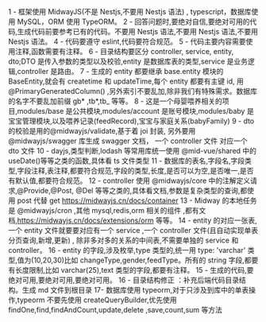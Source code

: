 1 - 框架使用 MidwayJS(不是 Nestjs,不要用 Nestjs 语法) , typescript，数据库使用 MySQL，ORM 使用 TypeORM。
2 - 回答问题时,要绝对自信,要绝对可用的代码,生成代码前要参考已有的代码。不要用 Nestjs 语法,不要用 Nestjs 语法,不要用 Nestjs 语法。
4 - 代码要遵守 eslint,代码要符合规范。
5 - 代码主要内容需要使用注释,函数需要有注释。
6 - 目录结构要区分 controller, service, entity, dto;DTO 是传入参数的类型以及校验,entity 是数据库表的类型,service 是业务逻辑,controller 是路由。
7 - 生成的 entity 都要继承 base.entity 模块的 BaseEntity,就会有 createtime 和 updateTime,每个 entity 都要有主键 id, 用@PrimaryGeneratedColumn() ,另外索引不要乱加,除非我们有特殊需求。数据库的名字不要乱加前缀 gb* ,tb*,tb\_ 等等。
8 - 这是一个母婴喂养相关的项目,modules/base 是公共模块,modules/account 是账号模块,modules/baby 是宝宝管理模块,以及喂养记录(feedRecord),宝宝与家庭关系(babyFamily)
9 - dto 的校验是用的@midwayjs/validate,基于着 joi 封装, 另外要用@midwayjs/swagger 库生成 swagger 文档， 一个 controller 文件 对应一个 dto 文件
10 - dayjs,类型判断,lodash 等常用库统一使用 @mid-vue/shared 中的 useDate()等等之类的函数,具体看 ts 文件类型
11 - 数据库的表名,字段名,字段类型,字段注释,表注释,都要符合规范,字段的类型,长度,是否可以为空,是否唯一,是否有默认值,都要符合规范。
12 - controller 使用 @midwayjs/core 中的注解定义请求,@Provide,@Post, @Del 等等之类的,具体看文档,参数是复杂类型的查询,都使用 post 代替 get https://midwayjs.cn/docs/container
13 - Midway 的本地任务是 @midwayjs/cron ,其他 mysql,redis,orm 相关的组件 ,都有文档,https://midwayjs.cn/docs/extensions/orm 等等。
14 - entity 的对应一张表,一个 entity 文件就要要对应有一个 service ,一个 controller 文件(且自动实现单表分页查询,新增,更新) , 除非多对多的关系的中间表,不需要单独的 service 和 controller。
16 - entity 的字段,涉及枚举,type 类型的,统一用 type: 'varchar' 类型,值为(10,20,30)比如 changeType,gender,feedType。所有的 string 字段,都要有长度限制,比如 varchar(25),text 类型的字段,都要有注释。
15 - 生成的代码,要绝对可用,要绝对可用,要绝对可用。
16 - 目录结构修正 ：补充后端代码目录结构。生成 md 文件到根目录
17- 数据库使用 typeorm,对于只涉及到库中的单表操作,typeorm 不要先使用 createQueryBuilder,优先使用 findOne,find,findAndCount,update,delete ,save,count,sum 等方法
